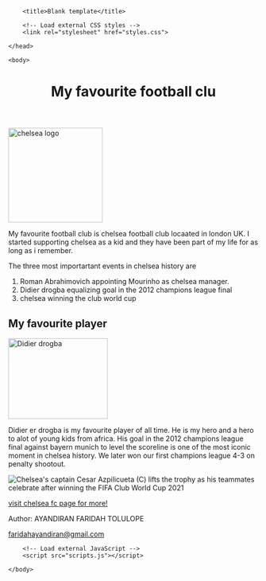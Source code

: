 <!DOCTYPE HTML>

<html lang="en">
    <head>
        <meta charset="utf-8">

        <title>Blank template</title>

        <!-- Load external CSS styles -->
        <link rel="stylesheet" href="styles.css">

    </head>

    <body>
<main>
    <header>
        <h1>My favourite football clu</h1>
    </header>
        <img src="//upload.wikimedia.org/wikipedia/en/thumb/c/cc/Chelsea_FC.svg/190px-Chelsea_FC.svg.png" decoding="async" width="190" height="190" class="mw-file-element" srcset="//upload.wikimedia.org/wikipedia/en/thumb/c/cc/Chelsea_FC.svg/285px-Chelsea_FC.svg.png 1.5x, //upload.wikimedia.org/wikipedia/en/thumb/c/cc/Chelsea_FC.svg/380px-Chelsea_FC.svg.png 2x" data-file-width="210" data-file-height="210" alt="chelsea logo">
        <p> My favourite football club is chelsea football club locaated in london UK. I started supporting chelsea as a kid and they have been part of my life for as long as i remember.</p>
        <p> The three most importartant events in chelsea history are
            <ol>
  <li>Roman Abrahimovich appointing Mourinho as chelsea manager.</li>
  <li>Didier drogba equalizing goal in the 2012 champions league final </li>
  <li>chelsea winning the club world cup</li>
</ol>   
</main>
        <h2> My favourite player</h2>
        <img src="//upload.wikimedia.org/wikipedia/commons/thumb/c/c1/Drogba_ball.jpg/200px-Drogba_ball.jpg" decoding="async" width="200" height="162" class="mw-file-element" srcset="//upload.wikimedia.org/wikipedia/commons/thumb/c/c1/Drogba_ball.jpg/300px-Drogba_ball.jpg 1.5x, //upload.wikimedia.org/wikipedia/commons/thumb/c/c1/Drogba_ball.jpg/400px-Drogba_ball.jpg 2x" data-file-width="413" data-file-height="334" alt="Didier drogba">
        <p> Didier er drogba is my favourite player of all time. He is my hero and a hero to alot of young kids from africa. His goal in the 2012 champions league final against bayern munich to level the scoreline is one of the most iconic moment in chelsea history. We later won our first champions league 4-3 on penalty shootout.</p>
     <img loading="eager" fetchpriority="high" src="/wp-content/uploads/2022/02/ClubWorld.jpg?resize=770%2C513&quality=80" srcset="/wp-content/uploads/2022/02/ClubWorld.jpg?resize=120%2C80&quality=80 120w, /wp-content/uploads/2022/02/ClubWorld.jpg?resize=270%2C180&quality=80 270w, /wp-content/uploads/2022/02/ClubWorld.jpg?resize=375%2C250&quality=80 375w, /wp-content/uploads/2022/02/ClubWorld.jpg?resize=570%2C380&quality=80 570w, /wp-content/uploads/2022/02/ClubWorld.jpg?resize=770%2C513&quality=80 770w" sizes="(max-width: 120px) 120px, (max-width: 270px) 270px, (max-width: 375px) 375px, (max-width: 570px) 570px, (max-width: 770px) 770px, 770px" alt="Chelsea's captain Cesar Azpilicueta (C) lifts the trophy as his teammates celebrate after winning the FIFA Club World Cup 2021">
     <p><a href="https://www.chelseafc.com/en/">visit chelsea fc page for more!</a></p>

<footer>
  <p>Author: AYANDIRAN FARIDAH TOLULOPE</p>
  <p><a href="mailto:faridahayandiran@gmail.com">faridahayandiran@gmail.com</a></p>
</footer>

        <!-- Load external JavaScript -->
        <script src="scripts.js"></script>

    </body>

</html
